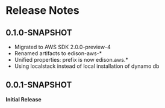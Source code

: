 # Release Notes

## 0.1.0-SNAPSHOT

* Migrated to AWS SDK 2.0.0-preview-4
* Renamed artifacts to edison-aws-*
* Unified properties: prefix is now edison.aws.*
* Using localstack instead of local installation of dynamo db

## 0.0.1-SNAPSHOT

**Initial Release**

